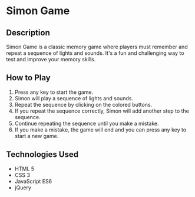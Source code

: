 # Simon Game

## Description

Simon Game is a classic memory game where players must remember and repeat a sequence of lights and sounds. It's a fun and challenging way to test and improve your memory skills.

## How to Play

1. Press any key to start the game.
2. Simon will play a sequence of lights and sounds.
3. Repeat the sequence by clicking on the colored buttons.
4. If you repeat the sequence correctly, Simon will add another step to the sequence.
5. Continue repeating the sequence until you make a mistake.
6. If you make a mistake, the game will end and you can press any key to start a new game.

## Technologies Used

- HTML 5
- CSS 3
- JavaScript ES6
- jQuery


